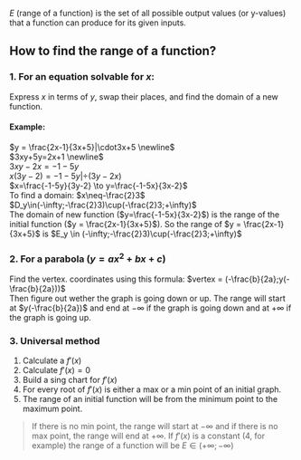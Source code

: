 $E$ (range of a function) is the set of all possible output values (or y-values) that a function can produce for its given inputs.

## How to find the range of a function?

### 1. For an equation solvable for $x$:

Express $x$ in terms of $y$, swap their places, and find the domain of a new function.
#### Example:
$y = \frac{2x-1}{3x+5}|\cdot3x+5 \newline$  
$3xy+5y=2x+1 \newline$  
$3xy-2x=-1-5y$   
$x(3y-2)=-1-5y |\div(3y-2x)$  
$x=\frac{-1-5y}{3y-2} \to y=\frac{-1-5x}{3x-2}$  
To find a domain:
$x\neq-\frac{2}3$  
$D_y\in(-\infty;-\frac{2}3)\cup(-\frac{2}3;+\infty)$  
The domain of new function ($y=\frac{-1-5x}{3x-2}$) is the range of the initial function ($y = \frac{2x-1}{3x+5}$).
So the range of $y = \frac{2x-1}{3x+5}$ is $E_y \in (-\infty;-\frac{2}3)\cup(-\frac{2}3;+\infty)$  
### 2. For a parabola ($y=ax^2+bx+c$)

Find the vertex. coordinates using this formula:
	$vertex = (-\frac{b}{2a};y(-\frac{b}{2a}))$  
Then figure out wether the graph is going down or up.
The range will start at $y(-\frac{b}{2a})$ and end at $-\infty$ if the graph is going down and at $+\infty$ if the graph is going up.
### 3. Universal method

1. Calculate a $f'(x)$
2. Calculate $f'(x)=0$
3. Build a sing chart for $f'(x)$
4. For every root of $f'(x)$ is either a max or a min point of an initial graph. 
5. The range of an initial function will be from the minimum point to the maximum point. 

> If there is no min point, the range will start at $-\infty$ and if there is no max point, the range will end at $+\infty$. If $f'(x)$ is a constant (4, for example) the range of a function will be $E\in(+\infty;-\infty)$

